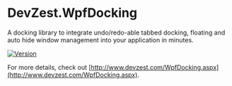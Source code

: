 # DevZest.WpfDocking

A docking library to integrate undo/redo-able tabbed docking, floating and auto hide window management into your application in minutes.

[![Version](https://img.shields.io/nuget/v/DevZest.WpfDocking.svg)](https://www.nuget.org/packages/DevZest.WpfDocking)

For more details, check out [http://www.devzest.com/WpfDocking.aspx](http://www.devzest.com/WpfDocking.aspx).
